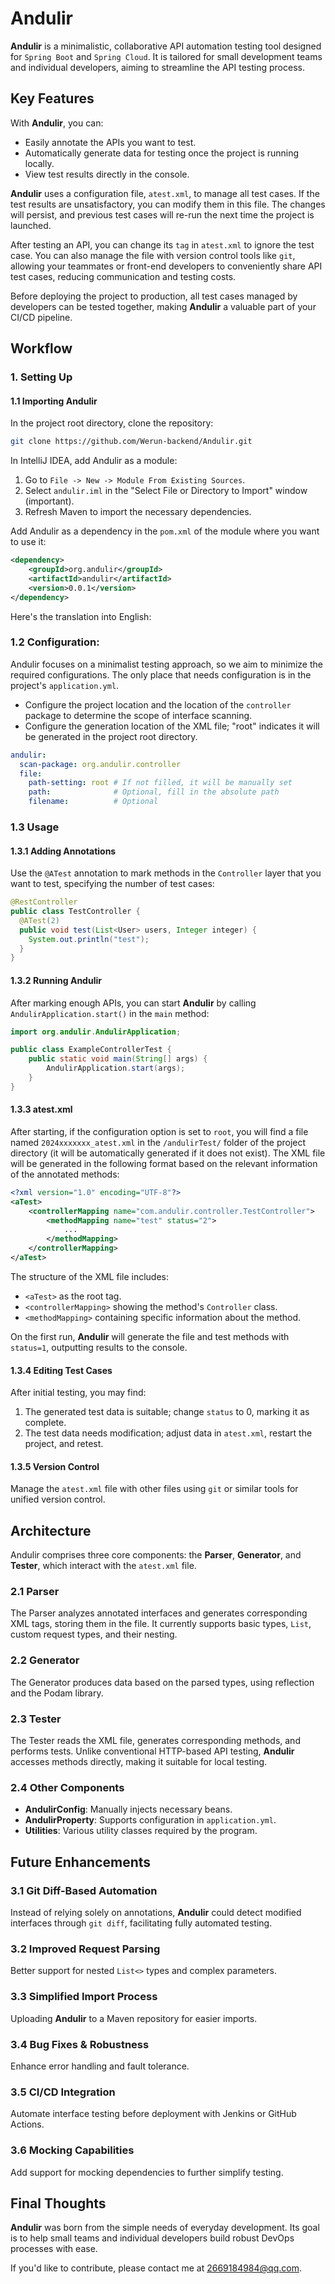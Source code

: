 # Andulir

**Andulir** is a minimalistic, collaborative API automation testing tool designed for `Spring Boot` and `Spring Cloud`. It is tailored for small development teams and individual developers, aiming to streamline the API testing process.

## Key Features

With **Andulir**, you can:
- Easily annotate the APIs you want to test.
- Automatically generate data for testing once the project is running locally.
- View test results directly in the console.

**Andulir** uses a configuration file, `atest.xml`, to manage all test cases. If the test results are unsatisfactory, you can modify them in this file. The changes will persist, and previous test cases will re-run the next time the project is launched.

After testing an API, you can change its `tag` in `atest.xml` to ignore the test case. You can also manage the file with version control tools like `git`, allowing your teammates or front-end developers to conveniently share API test cases, reducing communication and testing costs.

Before deploying the project to production, all test cases managed by developers can be tested together, making **Andulir** a valuable part of your CI/CD pipeline.

## Workflow

### 1. Setting Up

#### 1.1 Importing Andulir

In the project root directory, clone the repository:

```bash
git clone https://github.com/Werun-backend/Andulir.git
```

In IntelliJ IDEA, add Andulir as a module:
1. Go to `File -> New -> Module From Existing Sources`.
2. Select `andulir.iml` in the "Select File or Directory to Import" window (important).
3. Refresh Maven to import the necessary dependencies.

Add Andulir as a dependency in the `pom.xml` of the module where you want to use it:

```xml
<dependency>
    <groupId>org.andulir</groupId>
    <artifactId>andulir</artifactId>
    <version>0.0.1</version>
</dependency>
```

Here's the translation into English:

### 1.2 Configuration:

Andulir focuses on a minimalist testing approach, so we aim to minimize the required configurations. The only place that needs configuration is in the project's `application.yml`.

- Configure the project location and the location of the `controller` package to determine the scope of interface scanning.
- Configure the generation location of the XML file; "root" indicates it will be generated in the project root directory.

```yaml
andulir:
  scan-package: org.andulir.controller
  file:
    path-setting: root # If not filled, it will be manually set
    path:              # Optional, fill in the absolute path
    filename:          # Optional
```


### 1.3 Usage

#### 1.3.1 Adding Annotations

Use the `@ATest` annotation to mark methods in the `Controller` layer that you want to test, specifying the number of test cases:

```java
@RestController
public class TestController {
  @ATest(2)
  public void test(List<User> users, Integer integer) {
    System.out.println("test");
  }
}
```

#### 1.3.2 Running Andulir

After marking enough APIs, you can start **Andulir** by calling `AndulirApplication.start()` in the `main` method:

```java
import org.andulir.AndulirApplication;

public class ExampleControllerTest {
    public static void main(String[] args) {
        AndulirApplication.start(args);
    }
}
```

#### 1.3.3 atest.xml


After starting, if the configuration option is set to `root`, you will find a file named `2024xxxxxxx_atest.xml` in the `/andulirTest/` folder of the project directory (it will be automatically generated if it does not exist). The XML file will be generated in the following format based on the relevant information of the annotated methods:


```xml
<?xml version="1.0" encoding="UTF-8"?>
<aTest>
    <controllerMapping name="com.andulir.controller.TestController">
        <methodMapping name="test" status="2">
            ...
        </methodMapping>
    </controllerMapping>
</aTest>
```

The structure of the XML file includes:
- `<aTest>` as the root tag.
- `<controllerMapping>` showing the method's `Controller` class.
- `<methodMapping>` containing specific information about the method.

On the first run, **Andulir** will generate the file and test methods with `status=1`, outputting results to the console.

#### 1.3.4 Editing Test Cases

After initial testing, you may find:
1. The generated test data is suitable; change `status` to 0, marking it as complete.
2. The test data needs modification; adjust data in `atest.xml`, restart the project, and retest.

#### 1.3.5 Version Control

Manage the `atest.xml` file with other files using `git` or similar tools for unified version control.

## Architecture

Andulir comprises three core components: the **Parser**, **Generator**, and **Tester**, which interact with the `atest.xml` file.

### 2.1 Parser

The Parser analyzes annotated interfaces and generates corresponding XML tags, storing them in the file. It currently supports basic types, `List`, custom request types, and their nesting.

### 2.2 Generator

The Generator produces data based on the parsed types, using reflection and the Podam library.

### 2.3 Tester

The Tester reads the XML file, generates corresponding methods, and performs tests. Unlike conventional HTTP-based API testing, **Andulir** accesses methods directly, making it suitable for local testing.

### 2.4 Other Components
- **AndulirConfig**: Manually injects necessary beans.
- **AndulirProperty**: Supports configuration in `application.yml`.
- **Utilities**: Various utility classes required by the program.

## Future Enhancements

### 3.1 Git Diff-Based Automation

Instead of relying solely on annotations, **Andulir** could detect modified interfaces through `git diff`, facilitating fully automated testing.

### 3.2 Improved Request Parsing

Better support for nested `List<>` types and complex parameters.

### 3.3 Simplified Import Process

Uploading **Andulir** to a Maven repository for easier imports.

### 3.4 Bug Fixes & Robustness

Enhance error handling and fault tolerance.

### 3.5 CI/CD Integration

Automate interface testing before deployment with Jenkins or GitHub Actions.

### 3.6 Mocking Capabilities

Add support for mocking dependencies to further simplify testing.

## Final Thoughts

**Andulir** was born from the simple needs of everyday development. Its goal is to help small teams and individual developers build robust DevOps processes with ease.

If you'd like to contribute, please contact me at 2669184984@qq.com.

